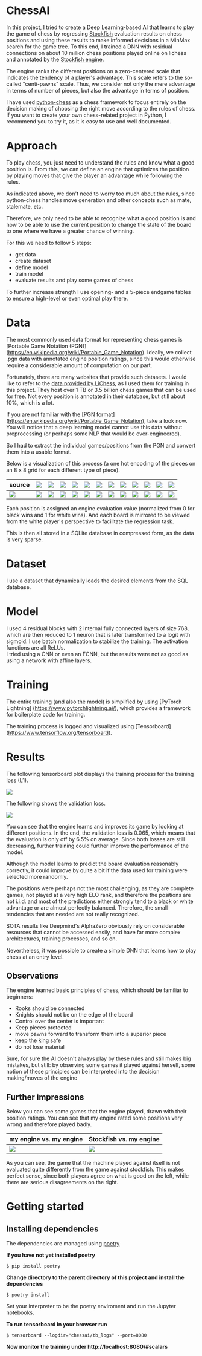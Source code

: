 # ChessAI

In this project, I tried to create a Deep Learning-based AI that learns to play the game of chess by regressing [Stockfish](https://stockfishchess.org/) evaluation results on chess positions and using these results to make informed decisions in a MinMax search for the game tree. To this end, I trained a DNN with residual connections on about 10 million chess positions played online on lichess and annotated by the [Stockfish engine](https://stockfishchess.org/).

The engine ranks the different positions on a zero-centered scale that indicates the tendency of a player's advantage. 
This scale refers to the so-called "centi-pawns" scale. Thus, we consider not only the mere advantage in terms of number of pieces, but also the advantage in terms of position.

I have used [python-chess](https://python-chess.readthedocs.io/en/latest/) as a chess framework to focus entirely on the decision making of choosing the right move according to the rules of chess.
If you want to create your own chess-related project in Python, I recommend you to try it, as it is easy to use and well documented.


# Approach

To play chess, you just need to understand the rules and know what a good position is.
From this, we can define an engine that optimizes the position by playing moves that give the player an advantage while following the rules.

As indicated above, we don't need to worry too much about the rules, since python-chess handles move generation and other concepts such as mate, stalemate, etc.

Therefore, we only need to be able to recognize what a good position is and how to be able to use the current position to change the state of the board to one where we have a greater chance of winning.

For this we need to follow 5 steps:

- get data
- create dataset
- define model
- train model
- evaluate results and play some games of chess


To further increase strength I use opening- and a 5-piece endgame tables to ensure a high-level or even optimal play there.

# Data

The most commonly used data format for representing chess games is [Portable Game Notation (PGN)] (https://en.wikipedia.org/wiki/Portable_Game_Notation). Ideally, we collect .pgn data with annotated engine position ratings, since this would otherwise require a considerable amount of computation on our part.

Fortunately, there are many websites that provide such datasets. I would like to refer to the [data provided by LiChess](https://database.lichess.org/), as I used them for training in this project. They host over 1 TB or 3.5 billion chess games that can be used for free. 
Not every position is annotated in their database, but still about 10%, which is a lot.

If you are not familiar with the [PGN format] (https://en.wikipedia.org/wiki/Portable_Game_Notation), take a look now.
You will notice that a deep learning model cannot use this data without preprocessing (or perhaps some NLP that would be over-engineered).

So I had to extract the individual games/positions from the PGN and convert them into a usable format.

Below is a visualization of this process (a one hot encoding of the pieces on an 8 x 8 grid for each different type of piece).

| source | <img src="./imgs/figs/white/pawn.svg"> | <img src="./imgs/figs/white/rook.svg"> | <img src="./imgs/figs/white/knight.svg"> | <img src="./imgs/figs/white/bishop.svg"> | <img src="./imgs/figs/white/king.svg"> | <img src="./imgs/figs/white/queen.svg"> |  <img src="./imgs/figs/black/pawn.svg"> | <img src="./imgs/figs/black/rook.svg"> | <img src="./imgs/figs/black/knight.svg"> | <img src="./imgs/figs/black/bishop.svg"> | <img src="./imgs/figs/black/king.svg"> | <img src="./imgs/figs/black/queen.svg"> |
|--|--|--|--|--|--|--|--|--|--|--|--|--|
| <img src="./imgs/figs/board.svg"> | <img src="./imgs/figs/white/pawn_map.svg"> | <img src="./imgs/figs/white/rook_map.svg"> | <img src="./imgs/figs/white/knight_map.svg"> | <img src="./imgs/figs/white/bishop_map.svg"> | <img src="./imgs/figs/white/king_map.svg"> | <img src="./imgs/figs/white/queen_map.svg"> | <img src="./imgs/figs/black/pawn_map.svg"> | <img src="./imgs/figs/black/rook_map.svg"> | <img src="./imgs/figs/black/knight_map.svg"> | <img src="./imgs/figs/black/bishop_map.svg"> | <img src="./imgs/figs/black/king_map.svg"> | <img src="./imgs/figs/black/queen_map.svg"> |

Each position is assigned an engine evaluation value (normalized from 0 for black wins and 1 for white wins).
And each board is mirrored to be viewed from the white player's perspective to facilitate the regression task.

This is then all stored in a SQLite database in compressed form, as the data is very sparse. 


# Dataset

I use a dataset that dynamically loads the desired elements from the SQL database.

# Model

I used 4 residual blocks with 2 internal fully connected layers of size 768, which are then reduced to 1 neuron that is later transformed to a logit with sigmoid. I use batch normalization to stabilize the training. The activation functions are all ReLUs.  
I tried using a CNN or even an FCNN, but the results were not as good as using a network with affine layers.

# Training

The entire training (and also the model) is simplified by using [PyTorch Lightning] (https://www.pytorchlightning.ai/), which provides a framework for boilerplate code for training.

The training process is logged and visualized using [Tensorboard] (https://www.tensorflow.org/tensorboard).

# Results

The following tensorboard plot displays the training process for the training loss (L1).

<img src="./imgs/loss_score.svg">

The following shows the validation loss.

<img src="./imgs/val_loss_score.svg">


You can see that the engine learns and improves its game by looking at different positions.
In the end, the validation loss is 0.065, which means that the evaluation is only off by 6.5% on average.
Since both losses are still decreasing, further training could further improve the performance of the model.

Although the model learns to predict the board evaluation reasonably correctly, it could improve by quite a bit if the data used for training were selected more randomly.

The positions were perhaps not the most challenging, as
they are complete games, not played at a very high ELO rank, and therefore the positions are not i.i.d. and
most of the predictions either strongly tend to a black or white advantage or are almost perfectly balanced.
Therefore, the small tendencies that are needed are not really recognized.


SOTA results like Deepmind's AlphaZero obviously rely on considerable resources that cannot be accessed easily, and have far more complex architectures, training processes, and so on.

Nevertheless, it was possible to create a simple DNN that learns how to play chess at an entry level.


## Observations

The engine learned basic principles of chess, which should be familiar to beginners:

- Rooks should be connected
- Knights should not be on the edge of the board
- Control over the center is important
- Keep pieces protected
- move pawns forward to transform them into a superior piece
- keep the king safe
- do not lose material

Sure, for sure the AI doesn't always play by these rules and still makes big mistakes, but still: by observing some games it played against herself, some notion of these principles can be interpreted into the decision making/moves of the engine


## Further impressions

Below you can see some games that the engine played, drawn with their position ratings.
You can see that my engine rated some positions very wrong and therefore played badly.


| my engine vs. my engine| Stockfish vs. my engine |
|--|--|
| <img src="./imgs/game0.png"> | <img src="./imgs/game1.png"> |


As you can see, the game that the machine played against itself is not evaluated quite differently from the game against stockfish.
This makes perfect sense, since both players agree on what is good on the left, while there are serious disagreements on the right.



# Getting started

## Installing dependencies

The dependencies are managed using [poetry](https://python-poetry.org/)

**If you have not yet installed poetry**
```console
$ pip install poetry
```
**Change directory to the parent directory of this project and install the dependencies**  
```console
$ poetry install
```

Set your interpreter to be the poetry enviroment and run the Jupyter notebooks.

**To run tensorboard in your browser run**  

```console
$ tensorboard --logdir="chessai/tb_logs" --port=8080
```

**Now monitor the training under http://localhost:8080/#scalars**  


